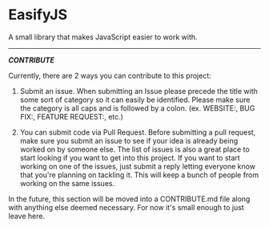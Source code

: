 **EasifyJS**
===============

A small library that makes JavaScript easier to work with.

---------------

***CONTRIBUTE***

Currently, there are 2 ways you can contribute to this project:

1. Submit an issue. When submitting an Issue please precede the title with some sort of category so it can easily be identified. Please make sure the category is all caps and is followed by a colon. (ex. WEBSITE:, BUG FIX:, FEATURE REQUEST:, etc.)

2. You can submit code via Pull Request. Before submitting a pull request, make sure you submit an issue to see if your idea is already being worked on by someone else. The list of issues is also a great place to start looking if you want to get into this project. If you want to start working on one of the issues, just submit a reply letting everyone know that you're planning on tackling it. This will keep a bunch of people from working on the same issues.

In the future, this section will be moved into a CONTRIBUTE.md file along with anything else deemed necessary. For now it's small enough to just leave here.